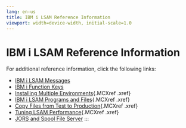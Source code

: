 ```yaml
---
lang: en-us
title: IBM i LSAM Reference Information
viewport: width=device-width, initial-scale=1.0
---
```


#  IBM i LSAM Reference Information

For additional reference information, click the following links:

-   [IBM i LSAM Messages](Machine-Messages.md)
-   [IBM i Function Keys](Function-Keys.md)
-   [Installing Multiple     Environments](Installing-Multiple-Environments.md){.MCXref
    .xref}
-   [IBM i LSAM Programs and Files](Programs-and-Files.md){.MCXref
    .xref}
-   [Copy Files from Test to     Production](Copy-Files-from-Test-to-Production.md){.MCXref
    .xref}
-   [Tuning LSAM Performance](Tuning-LSAM-Performance.md){.MCXref
    .xref}
-   [JORS and Spool File     Server](JORS-and-Spool-File-Servers.md)
:::

 


